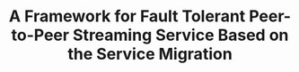 ---
layout: publication-single
title: A Framework for Fault Tolerant Peer-to-Peer Streaming Service Based on the Service Migration
name: Computer Systems Science and Engineering, Vol. 19, No. 4, pp. 221 - 231
first-author: Sooyong Kang
co-authors: Hyunjoo Kim, Heon Y. Yeom
during: Jul, 2004
location: 
impactfactor: 
doi: 
note: 
categories: 
 - Multimedia Systems
tag: 
 - International Journal
---